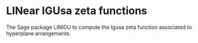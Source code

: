 # LINear IGUsa zeta functions
The Sage package LINIGU to compute the Igusa zeta function associated to hyperplane arrangements.